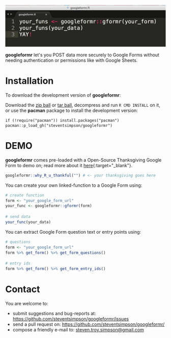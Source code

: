 ![](img/googleformr_yay.png)

**googleformr** let's you POST data more securely to Google Forms without needing authentication or permissions like with Google Sheets.

Installation
============

To download the development version of **googleformr**:

Download the [zip
ball](https://github.com/steventsimpson/googleformr/zipball/master) or
[tar
ball](https://github.com/steventsimpson/googleformr/tarball/master),
decompress and run `R CMD INSTALL` on it, or use the **pacman** package
to install the development version:

    if (!require("pacman")) install.packages("pacman")
    pacman::p_load_gh("steventsimpson/googleformr")

DEMO
=======

**googleformr** comes pre-loaded with a Open-Source Thanksgiving Google Form to demo on; read more about it [here](https://medium.com/@data_steve/open-source-a-way-of-giving-thanks-9d7962a4518b#.fdcefvfsb){:target="_blank"}. 

```r
googleformr::why_R_u_thankful("") # <- your thanksgiving goes here
```

You can create your own linked-function to a Google Form using: 

```r
# create function
form <- "your_google_form_url"
your_func <- googleformr::gformr(form)

# send data
your_func(your_data)
```

You can extract Google Form question text or entry points using:

```r
# questions
form <- "your_google_form_url"
form %>% get_form() %>% get_form_questions()

# entry ids
form %>% get_form() %>% get_form_entry_ids()
```

Contact
=======

You are welcome to: 
- submit suggestions and bug-reports at: <https://github.com/steventsimpson/googleformr/issues> 
- send a pull request on: <https://github.com/steventsimpson/googleformr/> 
- compose a friendly e-mail to: <steven.troy.simpson@gmail.com>

